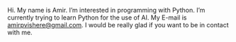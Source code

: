 Hi. My name is Amir.
I’m interested in programming with Python.
I’m currently trying to learn Python for the use of AI.
My E-mail is amirpvishere@gmail.com.
I would be really glad if you want to be in contact with me.
